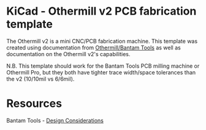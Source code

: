 # KiCad - Othermill v2 PCB fabrication template

The Othermill v2 is a mini CNC/PCB fabrication machine. This template was created using documentation from [Othermill/Bantam Tools](https://support.bantamtools.com/hc/en-us/articles/115001656833-KiCad) as well as documentation on the Othermill v2's capabilities.

N.B. This template should work for the Bantam Tools PCB milling machine or Othermill Pro, but they both have tighter trace width/space tolerances than the v2 (10/10mil vs 6/6mil).

# Resources

Bantam Tools - [Design Considerations](https://support.bantamtools.com/hc/en-us/articles/115003453943-Design-Considerations)